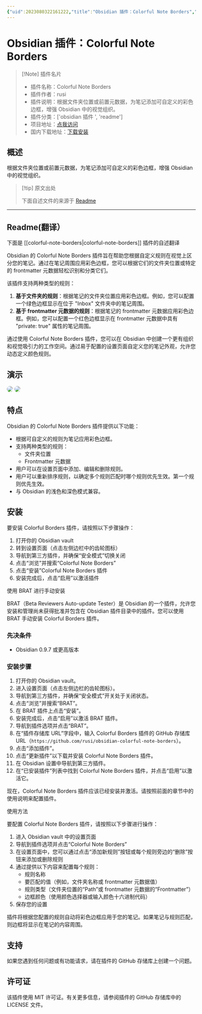 ```yaml
---
{"uid":2023080322161222,"title":"Obsidian 插件：Colorful Note Borders","tags":["obsidian插件","readme"],"description":"根据文件夹位置或前置元数据，为笔记添加可自定义的彩色边框，增强Obsidian中的视觉组织。","author":"AI","type":"readme","draft":false,"editable":false,"modified":20230101000000,"dg-publish":true,"permalink":"/lake-of-knowledge/10-obsidian/obsidian/readme/colorful-note-borders-readme/","dgPassFrontmatter":true}
---
```



# Obsidian 插件：Colorful Note Borders

> [!Note] 插件名片
> - 插件名称：Colorful Note Borders
> - 插件作者：rusi
> - 插件说明：根据文件夹位置或前置元数据，为笔记添加可自定义的彩色边框，增强 Obsidian 中的视觉组织。
> - 插件分类：['obsidian 插件 ', 'readme']
> - 项目地址：[点我访问](https://github.com/rusi/obsidian-colorful-note-borders)
> - 国内下载地址：[下载安装](https://pkmer.cn/products/plugin/pluginMarket/?colorful-note-borders)

## 概述

根据文件夹位置或前置元数据，为笔记添加可自定义的彩色边框，增强 Obsidian 中的视觉组织。

> [!tip] 原文出处
>
>下面自述文件的来源于 [Readme](https://ghproxy.net/https://raw.githubusercontent.com/rusi/obsidian-colorful-note-borders/master/README.md)
>

---

## Readme(翻译）

下面是 [[colorful-note-borders\|colorful-note-borders]] 插件的自述翻译

Obsidian 的 Colorful Note Borders 插件旨在帮助您根据自定义规则在视觉上区分您的笔记。通过在笔记周围应用彩色边框，您可以根据它们的文件夹位置或特定的 frontmatter 元数据轻松识别和分类它们。

该插件支持两种类型的规则：

1. **基于文件夹的规则**：根据笔记的文件夹位置应用彩色边框。例如，您可以配置一个绿色边框显示在位于 "Inbox" 文件夹中的笔记周围。
2. **基于 frontmatter 元数据的规则**：根据笔记的 frontmatter 元数据应用彩色边框。例如，您可以配置一个红色边框显示在 frontmatter 元数据中具有 "private: true" 属性的笔记周围。

通过使用 Colorful Note Borders 插件，您可以在 Obsidian 中创建一个更有组织和视觉吸引力的工作空间。通过易于配置的设置页面自定义您的笔记外观，允许您动态定义颜色规则。

## 演示

<img src="https://raw.githubusercontent.com/rusi/obsidian-colorful-note-borders/master/assets/ColorfulNoteBordersDemov0.3.gif" style=" box-shadow: 0 2px 8px 0 var(--background-modifier-border); border-radius: 8px; ">

<img src="https://raw.githubusercontent.com/rusi/obsidian-colorful-note-borders/master/assets/PopupWindow.png" style=" box-shadow: 0 2px 8px 0 var(--background-modifier-border); border-radius: 8px; ">

## 特点

Obsidian 的 Colorful Note Borders 插件提供以下功能：

- 根据可自定义的规则为笔记应用彩色边框。
- 支持两种类型的规则：
  - 文件夹位置
  - Frontmatter 元数据
- 用户可以在设置页面中添加、编辑和删除规则。
- 用户可以重新排序规则，以确定多个规则匹配时哪个规则优先生效。第一个规则优先生效。
- 与 Obsidian 的浅色和深色模式兼容。

## 安装

要安装 Colorful Borders 插件，请按照以下步骤操作：

1. 打开你的 Obsidian vault
2. 转到设置页面（点击左侧边栏中的齿轮图标）
3. 导航到第三方插件，并确保“安全模式”切换关闭
4. 点击“浏览”并搜索“Colorful Note Borders”
5. 点击“安装”Colorful Note Borders 插件
6. 安装完成后，点击“启用”以激活插件

使用 BRAT 进行手动安装

BRAT（Beta Reviewers Auto-update Tester）是 Obsidian 的一个插件，允许您安装和管理尚未获得批准并包含在 Obsidian 插件目录中的插件。您可以使用 BRAT 手动安装 Colorful Borders 插件。

### 先决条件

- Obsidian 0.9.7 或更高版本

### 安装步骤

1. 打开你的 Obsidian vault。
2. 进入设置页面（点击左侧边栏的齿轮图标）。
3. 导航到第三方插件，并确保“安全模式”开关处于关闭状态。
4. 点击“浏览”并搜索“BRAT”。
5. 在 BRAT 插件上点击“安装”。
6. 安装完成后，点击“启用”以激活 BRAT 插件。
7. 导航到插件选项并点击“BRAT”。
8. 在“插件存储库 URL”字段中，输入 Colorful Borders 插件的 GitHub 存储库 URL（`https://github.com/rusi/obsidian-colorful-note-borders`）。
9. 点击“添加插件”。
10. 点击“更新插件”以下载并安装 Colorful Note Borders 插件。
11. 在 Obsidian 设置中导航到第三方插件。
12. 在“已安装插件”列表中找到 Colorful Note Borders 插件，并点击“启用”以激活它。

现在，Colorful Note Borders 插件应该已经安装并激活。请按照前面的章节中的使用说明来配置插件。

使用方法

要配置 Colorful Note Borders 插件，请按照以下步骤进行操作：

1. 进入 Obsidian vault 中的设置页面
2. 导航到插件选项并点击“Colorful Note Borders”
3. 在设置页面中，您可以通过点击“添加新规则”按钮或每个规则旁边的“删除”按钮来添加或删除规则
4. 通过提供以下内容来配置每个规则：
    - 规则名称
    - 要匹配的值（例如，文件夹名称或 frontmatter 元数据值）
    - 规则类型（文件夹位置的“Path”或 frontmatter 元数据的“Frontmatter”）
    - 边框颜色（使用颜色选择器或输入颜色十六进制代码）
5. 保存您的设置

插件将根据您配置的规则自动将彩色边框应用于您的笔记。如果笔记与规则匹配，则边框将显示在笔记的内容周围。

## 支持

如果您遇到任何问题或有功能请求，请在插件的 GitHub 存储库上创建一个问题。

## 许可证

该插件使用 MIT 许可证。有关更多信息，请参阅插件的 GitHub 存储库中的 LICENSE 文件。
